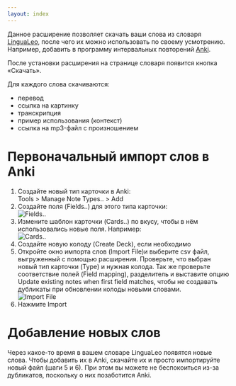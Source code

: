 ```yaml
---
layout: index
---
```


Данное расширение позволяет скачать ваши слова из словаря [LinguaLeo](http://lingualeo.com/userdict), после чего их можно использовать по своему усмотрению. Например, добавить в программу интервальных повторений [Anki](http://ankisrs.net/).

После установки расширения на странице словаря появится кнопка «Скачать».

Для каждого слова скачиваются:
- перевод
- ссылка на картинку
- транскрипция
- пример использования (контекст)
- ссылка на mp3-файл с произношением

# Первоначальный импорт слов в Anki

1. Создайте новый тип карточки в Anki:  
    Tools > Manage Note Types.. > Add 
2. Создайте поля (Fields..) для этого типа карточки:  
![Fields..](http://tools.whoot.me/lingua/fields.png)
3. Измените шаблон карточки (Cards..) по вкусу, чтобы в нём использовались новые поля.
Например:  
![Cards..](http://tools.whoot.me/lingua/cards.png)
4. Создайте новую колоду (Create Deck), если необходимо
5. Откройте окно импорта слов (Import File)и выберите csv файл, выгруженный с помощью расширения. Проверьте, что выбран новый тип карточки (Type) и нужная колода. Так же проверьте соответствие полей (Field mapping), разделитель и выставите опцию Update existing notes when first field matches, чтобы не создавать дубликаты при обновлении колоды новыми словами.  
![Import File](http://tools.whoot.me/lingua/import.png)
6. Нажмите Import

# Добавление новых слов
Через какое-то время в вашем словаре LinguaLeo появятся новые слова. Чтобы добавить их в Anki, скачайте их и просто импортируйте новый файл (шаги 5 и 6). При этом вы можете не беспокоиться из-за дубликатов, поскольку о них позаботится Anki.